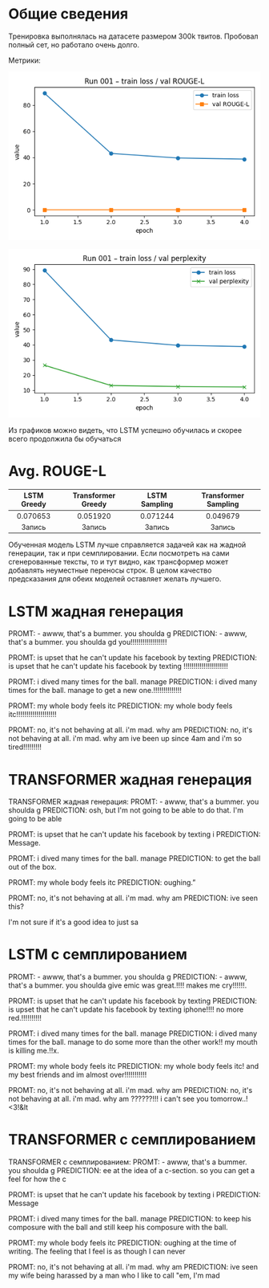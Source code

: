 # Общие сведения
Тренировка выполнялась на датасете размером 300k твитов. Пробовал полный сет, но работало очень долго.

Метрики:

![rouge](models/plots/run_001_loss_rouge.png)

![ppl](models/plots/run_001_loss_ppl.png)

Из графиков можно видеть, что LSTM успешно обучилась и скорее всего продолжила бы обучаться

# Avg. ROUGE-L

|LSTM Greedy|Transformer Greedy|LSTM Sampling|Transformer Sampling|
|:-:|:-:|:-:|:-:|
|0.070653|0.051920|0.071244|0.049679|
|Запись|Запись|Запись|Запись|

Обученная модель LSTM лучше справляется задачей как на жадной генерации, так и при семплировании. Если посмотреть на сами сгенерованные тексты, то и тут видно, как трансформер может добавлять неуместные переносы строк. В целом качество предсказания для обеих моделей оставляет желать лучшего. 

# LSTM жадная генерация
PROMT: - awww, that's a bummer. you shoulda g
PREDICTION: - awww, that's a bummer. you shoulda gd you!!!!!!!!!!!!!!!!!!

PROMT: is upset that he can't update his facebook by texting 
PREDICTION: is upset that he can't update his facebook by texting !!!!!!!!!!!!!!!!!!!!!!

PROMT: i dived many times for the ball. manage
PREDICTION: i dived many times for the ball. manage to get a new one.!!!!!!!!!!!!!!

PROMT: my whole body feels itc
PREDICTION: my whole body feels itc!!!!!!!!!!!!!!!!!!!!

PROMT: no, it's not behaving at all. i'm mad. why am 
PREDICTION: no, it's not behaving at all. i'm mad. why am ive been up since 4am and i'm so tired!!!!!!!!!

# TRANSFORMER жадная генерация
TRANSFORMER жадная генерация:
PROMT: - awww, that's a bummer. you shoulda g
PREDICTION: osh, but I'm not going to be able to do that. I'm going to be able

PROMT: is upset that he can't update his facebook by texting i
PREDICTION: Message.



















PROMT: i dived many times for the ball. manage
PREDICTION:  to get the ball out of the box.












PROMT: my whole body feels itc
PREDICTION: oughing.”
















PROMT: no, it's not behaving at all. i'm mad. why am 
PREDICTION: ive seen this?


I'm not sure if it's a good idea to just sa

# LSTM с семплированием
PROMT: - awww, that's a bummer. you shoulda g
PREDICTION: - awww, that's a bummer. you shoulda give emic was great.!!!! makes me cry!!!!!!.

PROMT: is upset that he can't update his facebook by texting 
PREDICTION: is upset that he can't update his facebook by texting iphone!!!! no more red.!!!!!!!!!!

PROMT: i dived many times for the ball. manage
PREDICTION: i dived many times for the ball. manage to do some more than the other work!! my mouth is killing me.!!x.

PROMT: my whole body feels itc
PREDICTION: my whole body feels itc! and my best friends and im almost over!!!!!!!!!!!

PROMT: no, it's not behaving at all. i'm mad. why am 
PREDICTION: no, it's not behaving at all. i'm mad. why am ??????!!! i can't see you tomorrow..! &lt;3!&lt



# TRANSFORMER с семплированием

TRANSFORMER с семплированием:
PROMT: - awww, that's a bummer. you shoulda g
PREDICTION: ee at the idea of a c-section. so you can get a feel for how the c

PROMT: is upset that he can't update his facebook by texting i
PREDICTION: Message




















PROMT: i dived many times for the ball. manage
PREDICTION:  to keep his composure with the ball and still keep his composure with the ball.





PROMT: my whole body feels itc
PREDICTION: oughing at the time of writing.
The feeling that I feel is as though I can never

PROMT: no, it's not behaving at all. i'm mad. why am 
PREDICTION: ive seen my wife being harassed by a man who I like to call "em, I'm mad
